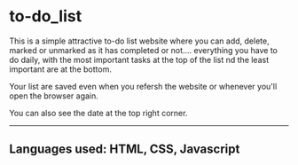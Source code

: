 # to-do_list
This is a simple attractive to-do list website where you can add, delete, marked or unmarked as it has completed or not.... everything you have to do daily, with the most important tasks at the top of the list nd the least important are at the bottom.
<p>Your list are saved even when you refersh the website or whenever you'll open the browser again.</p>
<p>You can also see the date at the top right corner.</p>
<hr>
<h2>Languages used: HTML, CSS, Javascript</h2>

